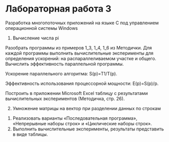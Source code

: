 # Лабораторная работа 3

Разработка многопоточных приложений на языке С под управлением операционной системы Windows

1. Вычисление числа pi

Разобрать программы из примеров 1_3, 1_4, 1_6 из Методички.
Для каждой программы выполнить вычислительные эксперименты для определения ускорений: на распараллеливаемом участке и общего. Вычислить эффективность параллельной программы.

Ускорение параллельного алгоритма: S(p)=T1/T(p).

Эффективность использования процессорной мощности: E(p)=S(p)/p.

Построить в приложении Microsoft Excel таблицу с результатами вычислительных экспериментов (Методичка, стр. 26).

2. Умножение матрицы на вектор при разделении данных по строкам
1) Реализовать варианты «Последовательная программа», «Непрерывные наборы строк» и «Циклические наборы строк».
2) Выполнить вычислительные эксперименты, результаты представить в виде таблицы.
